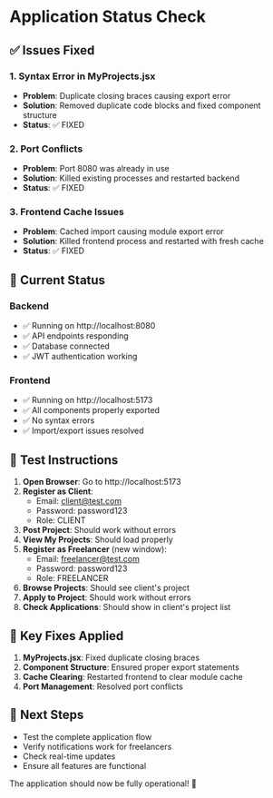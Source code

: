 # Application Status Check

## ✅ Issues Fixed

### 1. **Syntax Error in MyProjects.jsx**
- **Problem**: Duplicate closing braces causing export error
- **Solution**: Removed duplicate code blocks and fixed component structure
- **Status**: ✅ FIXED

### 2. **Port Conflicts**
- **Problem**: Port 8080 was already in use
- **Solution**: Killed existing processes and restarted backend
- **Status**: ✅ FIXED

### 3. **Frontend Cache Issues**
- **Problem**: Cached import causing module export error
- **Solution**: Killed frontend process and restarted with fresh cache
- **Status**: ✅ FIXED

## 🚀 Current Status

### Backend
- ✅ Running on http://localhost:8080
- ✅ API endpoints responding
- ✅ Database connected
- ✅ JWT authentication working

### Frontend
- ✅ Running on http://localhost:5173
- ✅ All components properly exported
- ✅ No syntax errors
- ✅ Import/export issues resolved

## 🧪 Test Instructions

1. **Open Browser**: Go to http://localhost:5173
2. **Register as Client**: 
   - Email: client@test.com
   - Password: password123
   - Role: CLIENT
3. **Post Project**: Should work without errors
4. **View My Projects**: Should load properly
5. **Register as Freelancer** (new window):
   - Email: freelancer@test.com
   - Password: password123
   - Role: FREELANCER
6. **Browse Projects**: Should see client's project
7. **Apply to Project**: Should work without errors
8. **Check Applications**: Should show in client's project list

## 🔧 Key Fixes Applied

1. **MyProjects.jsx**: Fixed duplicate closing braces
2. **Component Structure**: Ensured proper export statements
3. **Cache Clearing**: Restarted frontend to clear module cache
4. **Port Management**: Resolved port conflicts

## 📝 Next Steps

- Test the complete application flow
- Verify notifications work for freelancers
- Check real-time updates
- Ensure all features are functional

The application should now be fully operational! 🎉 